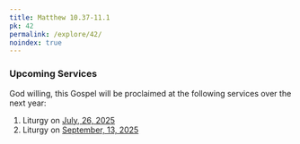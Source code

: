 ```yaml
---
title: Matthew 10.37-11.1
pk: 42
permalink: /explore/42/
noindex: true
---
```


### Upcoming Services

God willing, this Gospel will be proclaimed at the following services over the next year:


1. Liturgy on [July, 26, 2025](https://orthocal.info/readings/gregorian/2025/07/26/)
1. Liturgy on [September, 13, 2025](https://orthocal.info/readings/gregorian/2025/09/13/)
